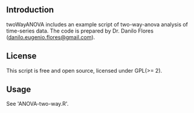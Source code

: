 ## Introduction

twoWayANOVA includes an example script of two-way-anova analysis of time-series data. The code is prepared by Dr. Danilo Flores (danilo.eugenio.flores@gmail.com).  

## License
This script is free and open source, licensed under GPL(>= 2).
 
## Usage
See 'ANOVA-two-way.R'.
